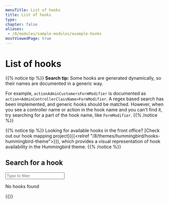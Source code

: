 ```yaml
---
menuTitle: List of hooks
title: List of hooks
type: 
chapter: false
aliases:
 - /8/modules/sample-modules/example-hooks
mostViewedPage: true
---
```


# List of hooks

{{% notice tip %}}
**Search tip:** Some hooks are generated dynamically, so their names are documented in a generic way.

For example, `actionAdminCustomersFormModifier` is documented as `action<AdminControllerClassName>FormModifier`. 
A regex based search has been implemented, and generic hooks should be matched. However, when you see a controller name or action in the hook name and you can't find it, try searching for a part of the hook name, like `FormModifier`.
{{% /notice %}}

{{% notice tip %}}
Looking for available hooks in the front office? [Check out our hook mapping project]({{<relref "/8/themes/hummingbird/hooks-hummingbird-theme">}}), which provides a visual representation of hook availability in the Hummingbird theme.
{{% /notice %}}

## Search for a hook

<div id="hookFilter" class="quickfilter">
  <input type="text" name="filter" id="filter" placeholder="Type to filter">
  <p class="empty">No hooks found</p>
</div>

<script src="/js/hookFilter.js"></script>

{{<hookList>}}